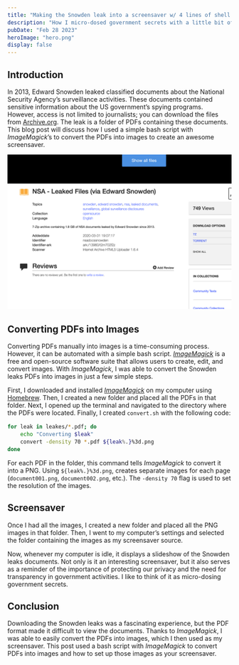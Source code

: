 ```yaml
---
title: "Making the Snowden leak into a screensaver w/ 4 lines of shell scripts"
description: "How I micro-dosed government secrets with a little bit of shell programming"
pubDate: "Feb 28 2023"
heroImage: "hero.png"
display: false
---
```


## Introduction

In 2013, Edward Snowden leaked classified documents about the National Security Agency’s surveillance activities. These documents contained sensitive information about the US government’s spying programs. However, access is not limited to journalists; you can download the files from [Archive.org](https://archive.org/details/nsadocssnowden). The leak is a folder of PDFs containing these documents. This blog post will discuss how I used a simple bash script with _ImageMagick_’s to convert the PDFs into images to create an awesome screensaver. 

![A screenshot of the leaked NSA files on Archive.org](../../blog/four-lines-nsa/download.png)

## Converting PDFs into Images

Converting PDFs manually into images is a time-consuming process. However, it can be automated with a simple bash script. [_ImageMagick_](https://imagemagick.org/) is a free and open-source software suite that allows users to create, edit, and convert images. With _ImageMagick_, I was able to convert the Snowden leaks PDFs into images in just a few simple steps.

First, I downloaded and installed [_ImageMagick_](https://imagemagick.org/script/download.php) on my computer using [Homebrew](https://brew.sh/). Then, I created a new folder and placed all the PDFs in that folder. Next, I opened up the terminal and navigated to the directory where the PDFs were located. Finally, I created `convert.sh` with the following code:

```bash
for leak in leakes/*.pdf; do
	echo "Converting $leak"
	convert -density 70 *.pdf ${leak%.}%3d.png
done
```

For each PDF in the folder, this command tells _ImageMagick_ to convert it into a PNG. Using `${leak%.}%3d.png`, creates separate images for each page (`document001.png`, `document002.png`, etc.). The `-density 70` flag is used to set the resolution of the images.

## Screensaver

Once I had all the images, I created a new folder and placed all the PNG images in that folder. Then, I went to my computer’s settings and selected the folder containing the images as my screensaver source.

Now, whenever my computer is idle, it displays a slideshow of the Snowden leaks documents. Not only is it an interesting screensaver, but it also serves as a reminder of the importance of protecting our privacy and the need for transparency in government activities. I like to think of it as micro-dosing government secrets.

## Conclusion

Downloading the Snowden leaks was a fascinating experience, but the PDF format made it difficult to view the documents. Thanks to _ImageMagick_, I was able to easily convert the PDFs into images, which I then used as my screensaver. This post used a bash script with _ImageMagick_ to convert PDFs into images and how to set up those images as your screensaver.
